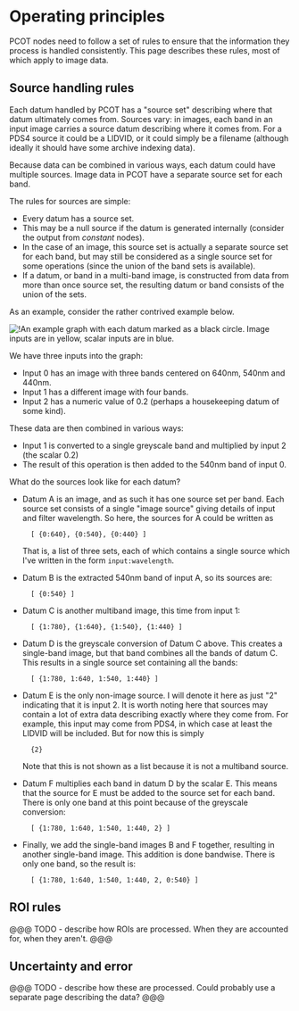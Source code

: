 # Operating principles

PCOT nodes need to follow a set of rules to ensure that the information
they process is handled consistently. This page describes these rules,
most of which apply to image data.

## Source handling rules
Each datum handled by PCOT has a "source set" describing where that
datum ultimately comes from. Sources vary: in images, each band in an input image carries
a source datum describing where it comes from. For a PDS4 source it could be a LIDVID, or it
could simply be a filename (although ideally it should have some archive indexing data).

Because data can be combined in various ways, each datum could have multiple
sources. Image data in PCOT have a separate source set for each band. 

The rules for sources are simple:

* Every datum has a source set.
* This may be a null source if the datum is generated internally (consider the output from *constant* nodes).
* In the case of an image, this source set is actually a separate source set for each band, but may still be considered as a single
source set for some operations (since the union of the band sets is available).
* If a datum, or band in a multi-band image, is constructed from data from more than once source set, the resulting datum or band
consists of the union of the sets.


As an example, consider the rather contrived example below.

![!An example graph with each datum marked as a black circle. Image inputs are in yellow,
scalar inputs are in blue.](SourcesExample.svg)

We have three inputs into the graph:

* Input 0 has an image with three bands centered on 640nm, 540nm and 440nm.
* Input 1 has a different image with four bands.
* Input 2 has a numeric value of 0.2 (perhaps a housekeeping datum of some kind).

These data are then combined in various ways:

* Input 1 is converted to a single greyscale band and multiplied by input 2 (the scalar 0.2)
* The result of this operation is then added to the 540nm band of input 0.

What do the sources look like for each datum?

* Datum A is an image, and as such it has one source set per band. 
Each source set consists of a single "image source" giving details of input and
filter wavelength. So here, the sources for A could be written as

        [ {0:640}, {0:540}, {0:440} ]

    That is, a list of three sets, each of which contains a single source which I've written
    in the form ```input:wavelength```.

* Datum B is the extracted 540nm band of input A, so its sources are:

        [ {0:540} ]

* Datum C is another multiband image, this time from input 1:

        [ {1:780}, {1:640}, {1:540}, {1:440} ]

* Datum D is the greyscale conversion of Datum C above. This creates a single-band image,
but that band combines all the bands of datum C. This results in a single source set containing
all the bands:

        [ {1:780, 1:640, 1:540, 1:440} ]
        
* Datum E is the only non-image source. I will denote it here as just "2" indicating that it
is input 2. It is worth noting here that sources may contain a lot of extra data describing
exactly where they come from. For example, this input may come from PDS4, in which case at least
the LIDVID will be included. But for now this is simply

        {2}
        
    Note that this is not shown as a list because it is not a multiband source.


* Datum F multiplies each band in datum D by the scalar E. This means that the source for E must
be added to the source set for each band. There is only one band at this point because of the 
greyscale conversion:

        [ {1:780, 1:640, 1:540, 1:440, 2} ]
        
* Finally, we add the single-band images B and F together, resulting in another single-band image.
This addition is done bandwise. There is only one band, so the result is:

        [ {1:780, 1:640, 1:540, 1:440, 2, 0:540} ]

## ROI rules

@@@
TODO - describe how ROIs are processed. When they are accounted for,
when they aren't.
@@@


## Uncertainty and error

@@@
TODO - describe how these are processed. Could probably use a separate
page describing the data?
@@@
